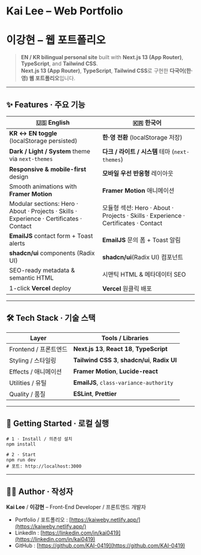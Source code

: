 # Kai Lee – Web Portfolio  
# 이강현 – 웹 포트폴리오

> **EN / KR bilingual personal site** built with **Next.js 13 (App Router)**, **TypeScript**, and **Tailwind CSS**.  
> **Next.js 13 (App Router)**, **TypeScript**, **Tailwind CSS**로 구현한 **다국어(한·영) 웹 포트폴리오**입니다.

---

## ✨ Features · 주요 기능
| 🇺🇸 English | 🇰🇷 한국어 |
|------------|-----------|
| **KR ↔ EN toggle** (localStorage persisted) | **한·영 전환** (localStorage 저장) |
| **Dark / Light / System** theme via `next-themes` | **다크 / 라이트 / 시스템** 테마 (`next-themes`) |
| **Responsive & mobile-first** design | **모바일 우선 반응형** 레이아웃 |
| Smooth animations with **Framer Motion** | **Framer Motion** 애니메이션 |
| Modular sections: Hero · About · Projects · Skills · Experience · Certificates · Contact | 모듈형 섹션: Hero · About · Projects · Skills · Experience · Certificates · Contact |
| **EmailJS** contact form + Toast alerts | **EmailJS** 문의 폼 + Toast 알림 |
| **shadcn/ui** components (Radix UI) | **shadcn/ui**(Radix UI) 컴포넌트 |
| SEO-ready metadata & semantic HTML | 시맨틱 HTML & 메타데이터 SEO |
| 1-click **Vercel** deploy | **Vercel** 원클릭 배포 |

---

## 🛠 Tech Stack · 기술 스택
| Layer | Tools / Libraries |
|-------|-------------------|
| Frontend / 프론트엔드 | **Next.js 13**, **React 18**, **TypeScript** |
| Styling / 스타일링 | **Tailwind CSS 3**, **shadcn/ui**, **Radix UI** |
| Effects / 애니메이션 | **Framer Motion**, **Lucide-react** |
| Utilities / 유틸 | **EmailJS**, `class-variance-authority` |
| Quality / 품질 | **ESLint**, **Prettier** |

---

## 🚀 Getting Started · 로컬 실행
```
# 1 · Install / 의존성 설치
npm install

# 2 · Start
npm run dev
# 포트: http://localhost:3000
````
---

## 🙋‍♂️ Author · 작성자

**Kai Lee** / **이강현** – Front-End Developer / 프론트엔드 개발자

* Portfolio / 포트폴리오 : [https://kaiweby.netlify.app/](https://kaiweby.netlify.app/)
* LinkedIn : [https://linkedin.com/in/kai0419](https://linkedin.com/in/kai0419)
* GitHub  : [https://github.com/KAI-0419](https://github.com/KAI-0419)

